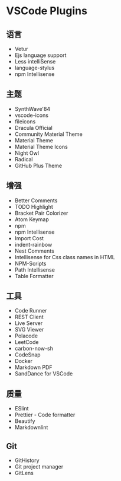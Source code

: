 #  VSCode Plugins

## 语言

* Vetur
* Ejs language support
* Less intelliSense
* language-stylus
* npm Intellisense

## 主题

* SynthWave'84
* vscode-icons
* fileicons
* Dracula Official
* Community Material Theme
* Material Theme
* Material Theme Icons
* Night Owl
* Radical
* GitHub Plus Theme

## 增强

* Better Comments
* TODO Highlight
* Bracket Pair Colorizer
* Atom Keymap
* npm
* npm Intellisense
* Import Cost
* indent-rainbow
* Nest Comments
* Intellisense for Css class names in HTML
* NPM-Scripts
* Path Intellisense
* Table Formatter

## 工具

* Code Runner
* REST Client
* Live Server
* SVG Viewer
* Polacode
* LeetCode
* carbon-now-sh
* CodeSnap
* Docker
* Markdown PDF
* SandDance for VSCode

## 质量

* ESlint
* Prettier - Code formatter
* Beautify
* Markdownlint

## Git

* GitHistory
* Git project manager
* GitLens
